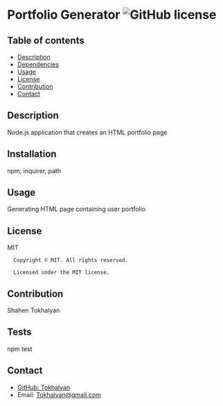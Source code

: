 # Portfolio Generator ![GitHub license](https://img.shields.io/badge/license-MIT-yellowgreen.svg)

## Table of contents
* [Description](#description)
* [Dependencies](#dependencies)
* [Usage](#usage)
* [License](#license)
* [Contribution](#contribution)
* [Contact](#email)

## Description
Node.js application that creates an HTML portfolio page

## Installation
npm, inquirer, path

## Usage
Generating HTML page containing user portfolio

## License
MIT 

      Copyright © MIT. All rights reserved. 
      
      Licensed under the MIT license.

## Contribution
Shahen Tokhalyan

## Tests
npm test

## Contact
- <a href='https://github.com/Tokhalyan' target='_blank'>GitHub: Tokhalyan</a>
- Email: Tokhalyan@gmail.com
  